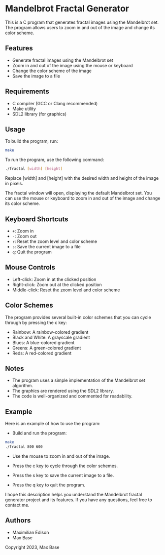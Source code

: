 # Mandelbrot Fractal Generator

This is a C program that generates fractal images using the Mandelbrot set. The program allows users to zoom in and out of the image and change its color scheme.

## Features

- Generate fractal images using the Mandelbrot set
- Zoom in and out of the image using the mouse or keyboard
- Change the color scheme of the image
- Save the image to a file

## Requirements

- C compiler (GCC or Clang recommended)
- Make utility
- SDL2 library (for graphics)

## Usage

To build the program, run:

```bash
make
```

To run the program, use the following command:

```bash
./fractal [width] [height]
```

Replace [width] and [height] with the desired width and height of the image in pixels.

The fractal window will open, displaying the default Mandelbrot set. You can use the mouse or keyboard to zoom in and out of the image and change its color scheme.

## Keyboard Shortcuts

- `+`: Zoom in
- `-`: Zoom out
- `r`: Reset the zoom level and color scheme
- `s`: Save the current image to a file
- `q`: Quit the program

## Mouse Controls

- Left-click: Zoom in at the clicked position
- Right-click: Zoom out at the clicked position
- Middle-click: Reset the zoom level and color scheme

## Color Schemes

The program provides several built-in color schemes that you can cycle through by pressing the c key:

- Rainbow: A rainbow-colored gradient
- Black and White: A grayscale gradient
- Blues: A blue-colored gradient
- Greens: A green-colored gradient
- Reds: A red-colored gradient

## Notes

- The program uses a simple implementation of the Mandelbrot set algorithm.
- The graphics are rendered using the SDL2 library.
- The code is well-organized and commented for readability.

## Example

Here is an example of how to use the program:

- Build and run the program:

```bash
make
./fractal 800 600
```

- Use the mouse to zoom in and out of the image.

- Press the c key to cycle through the color schemes.

- Press the s key to save the current image to a file.

- Press the q key to quit the program.

I hope this description helps you understand the Mandelbrot fractal generator project and its features. If you have any questions, feel free to contact me.

## Authors

- Maximilian Edison
- Max Base

Copyright 2023, Max Base
